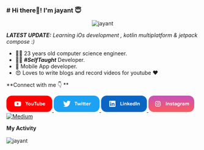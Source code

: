 
### # Hi there👋! I'm jayant 😇
<p align="center"> <img src="https://komarev.com/ghpvc/?username=nameisjayant" alt="jayant" /> </p>

_**LATEST UPDATE:**_ <i>Learning iOs development , kotlin multiplatform & jetpack compose :) </i>

- 👨‍🎓 23 years old computer science engineer.
- 👨‍💻 ***#SelfTaught*** Developer.
- 📱 Mobile App developer.
- 😍 Loves to write blogs and record videos for youtube ❤️

**Connect with me 👇 **

<p float="left">

<a href="https://www.youtube.com/@ProgrammingSimplified0" title="Redirect to YouTube">
    <img src="/assets/youtube.png" width="120" alt="YouTube" />
  </a>
  
  <a href="https://twitter.com/nameisjayant" title="Redirect to Twitter">
    <img src="/assets/twitter.png" width="120" alt="Twitter" />
  </a>
  
  <a href="https://www.linkedin.com/in/jayant-kumar-262597171/" title="Redirect to LinkedIn">
    <img src="/assets/linkedin.png" width="120" alt="LinkedIn" />
  </a>
  
  <a href="https://www.instagram.com/programming_simplified/" title="Redirect to Instagram">
    <img src="/assets/instagram.png" width="120" alt="Instagram" />
  </a>

  <a href="https://www.medium.com/@nameisjayant" title="Redirect to Dev.To">
    <img src="https://raw.githubusercontent.com/rahuldkjain/github-profile-readme-generator/master/src/images/icons/Social/medium.svg" width="50" alt="Medium" />
  </a>

</p>



**My Activity**

<p><img align="center" src="https://github-readme-streak-stats.herokuapp.com/?user=nameisjayant&" alt="jayant" /></p>
